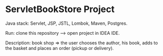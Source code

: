 # ServletBookStore Project
Java stack:
  Servlet, 
  JSP,
  JSTL,
  Lombok,
  Maven,
  Postgres.
  
Run:
  clone this repository -->
  open project in IDEA IDE.
  
  Description: book shop => the user chooses the author, his book, adds to the basket and places an order (pickup or delivery).
  
  
